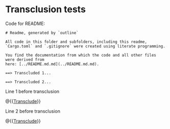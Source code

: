 # Transclusion tests

Code for README:

```
# Readme, generated by `outline`

All code in this folder and subfolders, including this readme,
`Cargo.toml` and `.gitignore` were created using literate programming.

You find the documentation from which the code and all other files were derived from
here: [../README.md.md](../README.md.md).

==> Transcluded 1...

==> Transcluded 2...
```

Line 1 before transclusion

@{{[Transclude](transclude1.md.md)}}

Line 2 before transclusion

@{{[Transclude](transclude2.md.md)}}
